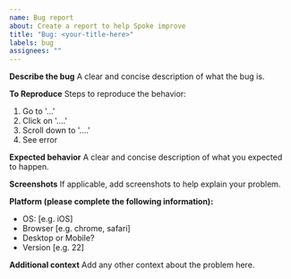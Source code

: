 ```yaml
---
name: Bug report
about: Create a report to help Spoke improve
title: "Bug: <your-title-here>"
labels: bug
assignees: ""
---
```


**Describe the bug**
A clear and concise description of what the bug is.

**To Reproduce**
Steps to reproduce the behavior:

1. Go to '...'
2. Click on '....'
3. Scroll down to '....'
4. See error

**Expected behavior**
A clear and concise description of what you expected to happen.

**Screenshots**
If applicable, add screenshots to help explain your problem.

**Platform (please complete the following information):**

- OS: [e.g. iOS]
- Browser [e.g. chrome, safari]
- Desktop or Mobile?
- Version [e.g. 22]

**Additional context**
Add any other context about the problem here.
